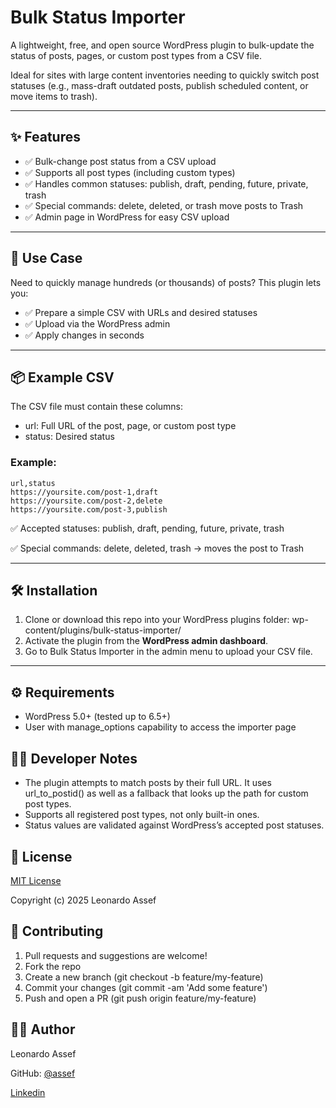 # Bulk Status Importer

A lightweight, free, and open source WordPress plugin to bulk-update the status of posts, pages, or custom post types from a CSV file.

Ideal for sites with large content inventories needing to quickly switch post statuses (e.g., mass-draft outdated posts, publish scheduled content, or move items to trash).

---

## ✨ Features

- ✅ Bulk-change post status from a CSV upload
- ✅ Supports all post types (including custom types)
- ✅ Handles common statuses: publish, draft, pending, future, private, trash
- ✅ Special commands: delete, deleted, or trash move posts to Trash
- ✅ Admin page in WordPress for easy CSV upload

---

## 🧠 Use Case

Need to quickly manage hundreds (or thousands) of posts? This plugin lets you:

- ✅ Prepare a simple CSV with URLs and desired statuses
- ✅ Upload via the WordPress admin
- ✅ Apply changes in seconds

---

## 📦 Example CSV

The CSV file must contain these columns:

- url: Full URL of the post, page, or custom post type
- status: Desired status

### Example:

```csv
url,status
https://yoursite.com/post-1,draft
https://yoursite.com/post-2,delete
https://yoursite.com/post-3,publish
```

✅ Accepted statuses:
publish, draft, pending, future, private, trash

✅ Special commands:
delete, deleted, trash → moves the post to Trash

---

## 🛠 Installation

1. Clone or download this repo into your WordPress plugins folder: wp-content/plugins/bulk-status-importer/
2. Activate the plugin from the **WordPress admin dashboard**.
3. Go to Bulk Status Importer in the admin menu to upload your CSV file.

---

## ⚙️ Requirements

- WordPress 5.0+ (tested up to 6.5+)
- User with manage_options capability to access the importer page

## 🧑‍💻 Developer Notes

- The plugin attempts to match posts by their full URL. It uses url_to_postid() as well as a fallback that looks up the path for custom post types.
- Supports all registered post types, not only built-in ones.
- Status values are validated against WordPress’s accepted post statuses.

## 📄 License

[MIT License](https://mit-license.org/)

Copyright (c) 2025 Leonardo Assef

## 🤝 Contributing

1. Pull requests and suggestions are welcome!
2. Fork the repo
3. Create a new branch (git checkout -b feature/my-feature)
4. Commit your changes (git commit -am 'Add some feature')
5. Push and open a PR (git push origin feature/my-feature)

## 🙋‍♂️ Author

Leonardo Assef

GitHub: [@assef](https://github.com/assef)

[Linkedin](https://www.linkedin.com/in/leonardo-assef/)
